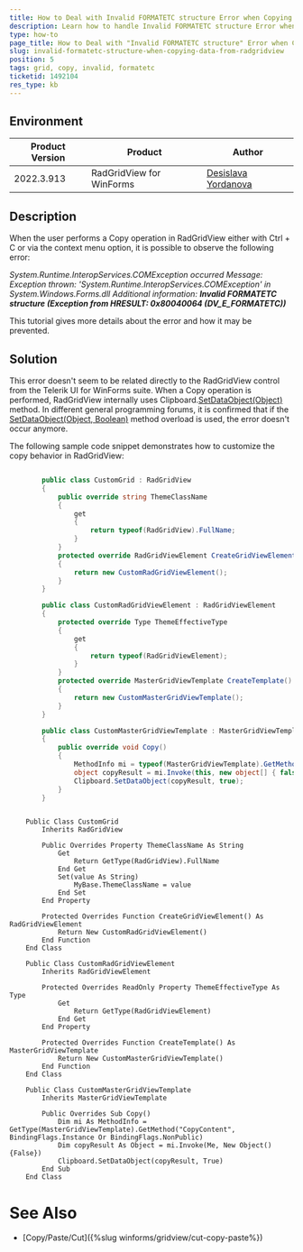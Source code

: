 ```yaml
---
title: How to Deal with Invalid FORMATETC structure Error when Copying Data from RadGridView
description: Learn how to handle Invalid FORMATETC structure Error when Copying Data from the WinForms GridView. 
type: how-to
page_title: How to Deal with "Invalid FORMATETC structure" Error when Copying Data from RadGridView
slug: invalid-formatetc-structure-when-copying-data-from-radgridview
position: 5
tags: grid, copy, invalid, formatetc
ticketid: 1492104
res_type: kb
---
```



## Environment
|Product Version|Product|Author|
|----|----|----|
|2022.3.913|RadGridView for WinForms|[Desislava Yordanova](https://www.telerik.com/blogs/author/desislava-yordanova)|

## Description

When the user performs a Copy operation in RadGridView either with Ctrl + C or via the context menu option, it is possible to observe the following error: 

*System.Runtime.InteropServices.COMException occurred
Message: Exception thrown: 'System.Runtime.InteropServices.COMException' in System.Windows.Forms.dll
Additional information: **Invalid FORMATETC structure (Exception from HRESULT: 0x80040064 (DV_E_FORMATETC))***
 
This tutorial gives more details about the error and how it may be prevented.

## Solution

This error doesn't seem to be related directly to the RadGridView control from the Telerik UI for WinForms suite. When a Copy operation is performed, RadGridView internally uses Clipboard.[SetDataObject(Object)](https://learn.microsoft.com/en-us/dotnet/api/system.windows.forms.clipboard.setdataobject?view=windowsdesktop-7.0#system-windows-forms-clipboard-setdataobject(system-object)) method. In different general programming forums, it is confirmed that if the [SetDataObject(Object, Boolean)](https://learn.microsoft.com/en-us/dotnet/api/system.windows.forms.clipboard.setdataobject?view=windowsdesktop-7.0#system-windows-forms-clipboard-setdataobject(system-object-system-boolean)) method overload is used, the error doesn't occur anymore. 
 
The following sample code snippet demonstrates how to customize the copy behavior in RadGridView: 

````C#

        public class CustomGrid : RadGridView
        {
            public override string ThemeClassName
            {
                get
                {
                    return typeof(RadGridView).FullName;
                }
            }
            protected override RadGridViewElement CreateGridViewElement()
            {
                return new CustomRadGridViewElement();
            }
        }

        public class CustomRadGridViewElement : RadGridViewElement
        {
            protected override Type ThemeEffectiveType
            {
                get
                {
                    return typeof(RadGridViewElement);
                }
            }
            protected override MasterGridViewTemplate CreateTemplate()
            {
                return new CustomMasterGridViewTemplate();
            }
        }

        public class CustomMasterGridViewTemplate : MasterGridViewTemplate
        {
            public override void Copy()
            {
                MethodInfo mi = typeof(MasterGridViewTemplate).GetMethod("CopyContent", BindingFlags.Instance | BindingFlags.NonPublic);
                object copyResult = mi.Invoke(this, new object[] { false });
                Clipboard.SetDataObject(copyResult, true);
            } 
        }

````
````VB.NET

    Public Class CustomGrid
        Inherits RadGridView

        Public Overrides Property ThemeClassName As String
            Get
                Return GetType(RadGridView).FullName
            End Get
            Set(value As String)
                MyBase.ThemeClassName = value
            End Set
        End Property

        Protected Overrides Function CreateGridViewElement() As RadGridViewElement
            Return New CustomRadGridViewElement()
        End Function
    End Class

    Public Class CustomRadGridViewElement
        Inherits RadGridViewElement

        Protected Overrides ReadOnly Property ThemeEffectiveType As Type
            Get
                Return GetType(RadGridViewElement)
            End Get
        End Property

        Protected Overrides Function CreateTemplate() As MasterGridViewTemplate
            Return New CustomMasterGridViewTemplate()
        End Function
    End Class

    Public Class CustomMasterGridViewTemplate
        Inherits MasterGridViewTemplate

        Public Overrides Sub Copy()
            Dim mi As MethodInfo = GetType(MasterGridViewTemplate).GetMethod("CopyContent", BindingFlags.Instance Or BindingFlags.NonPublic)
            Dim copyResult As Object = mi.Invoke(Me, New Object() {False})
            Clipboard.SetDataObject(copyResult, True)
        End Sub
    End Class

````

# See Also

* [Copy/Paste/Cut]({%slug winforms/gridview/cut-copy-paste%}) 



 
